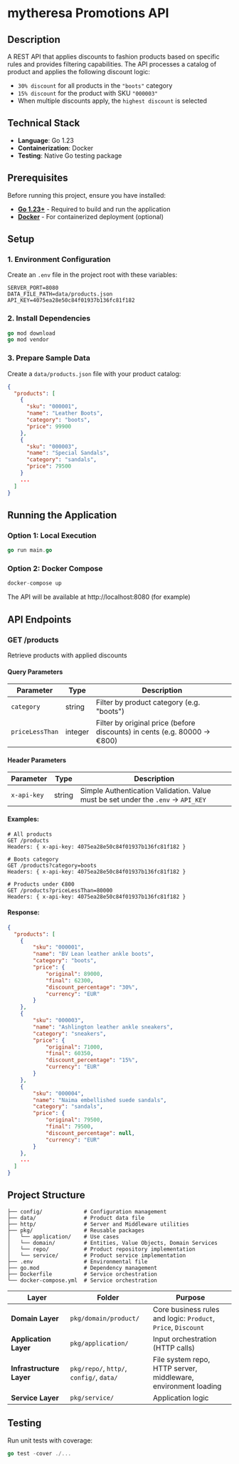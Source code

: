 # mytheresa Promotions API

## Description
A REST API that applies discounts to fashion products based on specific rules and provides filtering capabilities. The API processes a catalog of product and applies the following discount logic:

- `30% discount` for all products in the `"boots"` category
- `15% discount` for the product with SKU `"000003"`
- When multiple discounts apply, the `highest discount` is selected

## Technical Stack
- **Language**: Go 1.23
- **Containerization**: Docker
- **Testing**: Native Go testing package

## Prerequisites
Before running this project, ensure you have installed:

- [**Go 1.23+**](https://go.dev/dl/) - Required to build and run the application
- [**Docker**](https://www.docker.com/) - For containerized deployment (optional)

## Setup

### 1. Environment Configuration
Create an `.env` file in the project root with these variables:

```env
SERVER_PORT=8080
DATA_FILE_PATH=data/products.json
API_KEY=4075ea28e50c84f01937b136fc81f182
```

### 2. Install Dependencies
```go
go mod download
go mod vendor
```

### 3. Prepare Sample Data
Create a `data/products.json` file with your product catalog:
```json
{
  "products": [
    {
      "sku": "000001",
      "name": "Leather Boots",
      "category": "boots",
      "price": 99900
    },
    {
      "sku": "000003",
      "name": "Special Sandals",
      "category": "sandals",
      "price": 79500
    }
    ...
  ]
}
```

## Running the Application
### Option 1: Local Execution
```go
go run main.go
```

### Option 2: Docker Compose
```go
docker-compose up
```

The API will be available at http://localhost:8080 (for example)


## API Endpoints
### GET /products
Retrieve products with applied discounts

#### Query Parameters

| Parameter      | Type    | Description                                     |
|---------------|---------|--------------------------------------------------|
| `category`    | string  | Filter by product category (e.g. "boots")        |
| `priceLessThan` | integer | Filter by original price (before discounts) in cents (e.g. 80000 → €800) |

#### Header Parameters

| Parameter      | Type    | Description                                                                       |
|---------------|---------|------------------------------------------------------------------------------------|
| `x-api-key`    | string  | Simple Authentication Validation. Value must be set under the `.env` → `API_KEY` |


#### Examples: 

```
# All products
GET /products
Headers: { x-api-key: 4075ea28e50c84f01937b136fc81f182 }

# Boots category
GET /products?category=boots
Headers: { x-api-key: 4075ea28e50c84f01937b136fc81f182 }

# Products under €800
GET /products?priceLessThan=80000
Headers: { x-api-key: 4075ea28e50c84f01937b136fc81f182 }
```

#### Response:

```json
{
  "products": [
    {
        "sku": "000001",
        "name": "BV Lean leather ankle boots",
        "category": "boots",
        "price": {
            "original": 89000,
            "final": 62300,
            "discount_percentage": "30%",
            "currency": "EUR"
        }
    },
    {
        "sku": "000003",
        "name": "Ashlington leather ankle sneakers",
        "category": "sneakers",
        "price": {
            "original": 71000,
            "final": 60350,
            "discount_percentage": "15%",
            "currency": "EUR"
        }
    },
    {
        "sku": "000004",
        "name": "Naima embellished suede sandals",
        "category": "sandals",
        "price": {
            "original": 79500,
            "final": 79500,
            "discount_percentage": null,
            "currency": "EUR"
        }
    },
    ...
  ]
}
```

## Project Structure
```
├── config/             # Configuration management
├── data/               # Product data file
├── http/               # Server and Middleware utilities
├── pkg/                # Reusable packages
│   └── application/    # Use cases
│   └── domain/         # Entities, Value Objects, Domain Services
│   └── repo/           # Product repository implementation
│   └── service/        # Product service implementation
├── .env                # Environmental file
├── go.mod              # Dependency management
├── Dockerfile          # Service orchestration
└── docker-compose.yml  # Service orchestration
```

| Layer                    | Folder                                   | Purpose                                                  |
| ------------------------ | ---------------------------------------- | -------------------------------------------------------- |
| **Domain Layer**         | `pkg/domain/product/`                    | Core business rules and logic: `Product`, `Price`, `Discount` |
| **Application Layer**    | `pkg/application/`                       | Input orchestration (HTTP calls) |
| **Infrastructure Layer** | `pkg/repo/`, `http/`, `config/`, `data/` | File system repo, HTTP server, middleware, environment loading  |
| **Service Layer**        | `pkg/service/`                           | Application logic       |


## Testing
Run unit tests with coverage:

```go
go test -cover ./...
```
